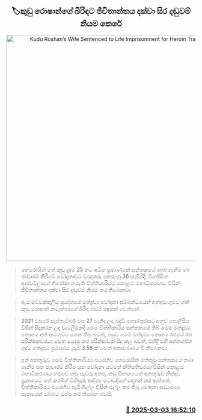 <p align='center'><b><h2 align='center' title='Kudu Roshan’s Wife Sentenced to Life Imprisonment for Heroin Trafficking'>🏷කුඩු රොෂාන්ගේ බිරිඳට ජීවිතාන්තය දක්වා සිර දඬුවම් නියම කෙරේ</h2></b></p>
<p align='center'><img src='https://helakuru.sgp1.cdn.digitaloceanspaces.com/esana/images/lib/court-gg.jpg' width='600' alt='Kudu Roshan’s Wife Sentenced to Life Imprisonment for Heroin Trafficking'></p>

> හෙරොයින් මත් කුඩු ග්‍රෑම් 25 කට අධික ප්‍රමාණයක් සන්තකයේ තබා ගැනීම හා ජාවාරම් කිරීමේ චෝදනාවට වරදකරු කෙරුණු 36 හැවිරිදි, විජේසිංහ ආරච්චිලාගේ නිරෝෂා නමැති විත්තිකාරියට කොළඹ මහාධිකරණය විසින් ජීවිතාන්තය දක්වා සිර දඬුවම් නියම කර තිබෙනවා.

> ඇය මට්ටක්කුලිය ප්‍රදේශයේ මත්ද්‍රව්‍ය චෝදනා සම්බන්ධයෙන් අත්අඩංගුවට ගත් කුඩු රොෂාන් නමැත්තාගේ බිරිඳ බවයි සඳහන් වෙන්නේ.

> 2021 වසරේ සැප්තැම්බර් මස 27 වැනිදා ලද බුද්ධි තොරතුරකට අනුව පොලිසිය විසින් සිදුකරන ලද වැටලීමකදී මෙම විත්තිකාරිය සන්තකයේ තිබී මෙම මත්ද්‍රව්‍ය තොගය අත් අඩංගුවට ගෙන තිබූ බවත්, පසුව මෙම මත්ද්‍රව්‍ය තොගය රජයේ රස පරීක්ෂකවරයා වෙත යොමු කර පරීක්ෂාවක් සිදු කළ බවත්, එහිදී එහි අන්තර්ගත ශුද්ධ මත්ද්‍රව්‍ය ප්‍රමාණය ග්‍රෑම් 3.58 ක් බවත් අනාවරණය වී තිබෙනවා.

> ඉන් අනතුරුව මෙම විත්තිකාරියට එරෙහිව හෙරොයින් මත්කුඩු සන්තකයේ තබා ගැනීම සහ ජාවාරම් කිරීම යන චෝදනා යටතේ නීතිපතිවරයා විසින් කොළඹ මහාධිකරණය හමුවේ නඩු පැවරූ අතර, නඩු විභාගයෙන් අනතුරුව තීන්දුව ප්‍රකාශයට පත් කරමින් විනිසුරු ආදිත්‍ය පටබැඳිගේ සඳහන් කර ඇත්තේ, විත්තිකාරියට එරෙහිව පැමිණිල්ල විසින් එල්ල කර තිබූ චෝදනා සාධාරණ සැකයෙන් ඔබ්බට ඔප්පු කර තිබෙන බවයි.  



<h3 align='right'><a href='https://www.helakuru.lk/esana/p/107985/'>📅 2025-03-03 16:52:10</a></h3>
